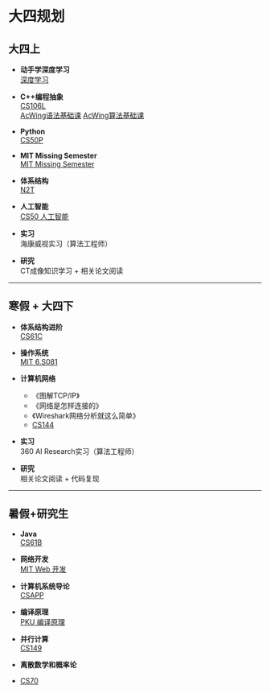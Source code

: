 # 大四规划

## 大四上

- **动手学深度学习**  
  [深度学习](https://zh.d2l.ai)

- **C++编程抽象**  
  [CS106L](https://csdiy.wiki/编程入门/cpp/CS106L/)  
  [AcWing语法基础课](https://www.acwing.com/activity/content/21/)
  [AcWing算法基础课](https://www.acwing.com/activity/content/11/)

- **Python**  
  [CS50P](https://csdiy.wiki/编程入门/Python/CS50P/)

- **MIT Missing Semester**  
  [MIT Missing Semester](https://csdiy.wiki/编程入门/MIT-Missing-Semester/)

- **体系结构**  
  [N2T](https://csdiy.wiki/体系结构/N2T/)

- **人工智能**  
  [CS50 人工智能](https://csdiy.wiki/人工智能/CS50/)

- **实习**  
  海康威视实习（算法工程师）

- **研究**  
  CT成像知识学习 + 相关论文阅读

---

## 寒假 + 大四下

- **体系结构进阶**  
  [CS61C](https://csdiy.wiki/体系结构/CS61C/)

- **操作系统**  
  [MIT 6.S081](https://csdiy.wiki/操作系统/MIT6.S081/)

- **计算机网络**  
  - 《图解TCP/IP》
  - 《网络是怎样连接的》
  - 《Wireshark网络分析就这么简单》
  -  [CS144](https://csdiy.wiki/计算机网络/CS144/)

- **实习**  
  360 AI Research实习（算法工程师）

- **研究**  
  相关论文阅读 + 代码复现

---

## 暑假+研究生

- **Java**  
  [CS61B](https://csdiy.wiki/数据结构与算法/CS61B/)

- **网络开发**  
  [MIT Web 开发](https://csdiy.wiki/Web开发/mitweb/)

- **计算机系统导论**  
  [CSAPP](https://csdiy.wiki/计算机系统基础/CSAPP/)

- **编译原理**  
  [PKU 编译原理](https://csdiy.wiki/编译原理/PKU-Compilers/)

- **并行计算**  
  [CS149](https://csdiy.wiki/并行与分布式系统/CS149/)
- **离散数学和概率论**
- [CS70](https://csdiy.wiki/数学进阶/CS70/)
